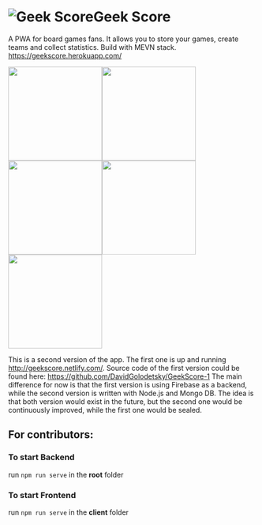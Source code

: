 
#  ![Geek Score ](https://i.ibb.co/gWTjWGK/mstile-144x144.png)Geek Score

A PWA for board games fans. It allows you to store your games, create teams and collect statistics. Build with MEVN stack.
https://geekscore.herokuapp.com/

<img src="https://i.ibb.co/GFyt0c3/Screenshot-at-Sep-19-11-21-40.png" width=190><img src="https://i.ibb.co/c38dqdM/Phone-Screenshot-2.png" width=190><img src="https://i.ibb.co/9rqvSrP/Phone-Screenshot-3.png" width=190><img src="https://i.ibb.co/CWrw6vc/Phone-Screenshot-4.png" width=190><img src="https://i.ibb.co/LxyqVmm/Phone-Screenshot-5.png" width=190> 

This is a second version of the app. The first one is up and running http://geekscore.netlify.com/.
Source code of the first version could be found here: https://github.com/DavidGolodetsky/GeekScore-1
The main difference for now is that the first version is using Firebase as a backend, while the second version is written with Node.js and Mongo DB. The idea is that both version would exist in the future, but the second one would be continuously  improved, while the first one would be sealed.

## For contributors:

### To start Backend
run `npm run serve` in the **root**  folder

### To start Frontend
run `npm run serve` in the **client** folder
